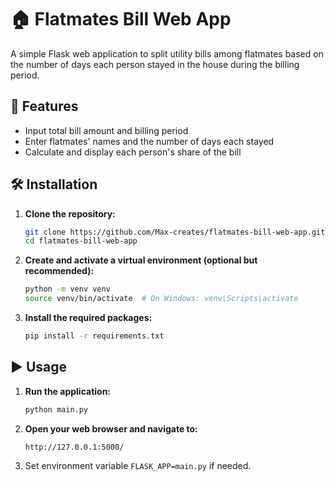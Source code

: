 # 🏠 Flatmates Bill Web App

A simple Flask web application to split utility bills among flatmates based on the number of days each person stayed in the house during the billing period.

## 🚀 Features

- Input total bill amount and billing period  
- Enter flatmates' names and the number of days each stayed  
- Calculate and display each person's share of the bill  

## 🛠️ Installation

1. **Clone the repository:**
   ```bash
   git clone https://github.com/Max-creates/flatmates-bill-web-app.git
   cd flatmates-bill-web-app
   ```

2. **Create and activate a virtual environment (optional but recommended):**
   ```bash
   python -m venv venv
   source venv/bin/activate  # On Windows: venv\Scripts\activate
   ```

3. **Install the required packages:**
   ```bash
   pip install -r requirements.txt
   ```

## ▶️ Usage

1. **Run the application:**
   ```bash
   python main.py
   ```

2. **Open your web browser and navigate to:**
   ```
   http://127.0.0.1:5000/
   ```

3. Set environment variable `FLASK_APP=main.py` if needed.
